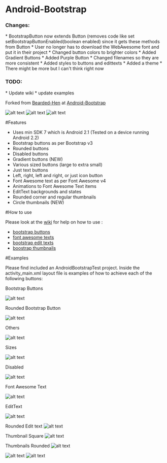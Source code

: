 Android-Bootstrap
=================
<h3>Changes:</h3>
* BootstrapButton now extends Button (removes code like set setBootstrapButtonEnabled(boolean enabled) since it gets these methods from Button
* User no longer has to download the WebAwesome font and put it in their project
* Changed button colors to brighter colors
* Added Gradient Buttons
* Added Purple Button
* Changed filenames so they are more consistent
* Added styles to buttons and edittexts
* Added a theme
* There might be more but I can't think right now


<h3>TODO:</h3>
* Update wiki
* update examples

Forked from [Bearded-Hen](https://github.com/Bearded-Hen) at [Android-Bootstrap](https://github.com/Bearded-Hen/Android-Bootstrap) 

![alt text](https://raw.github.com/theDazzler/Android-Bootstrap/master/images/device_image_2.png "Device Image")
![alt text](https://raw.github.com/theDazzler/Android-Bootstrap/master/images/device_image3.png "Device Image")
![alt text](https://raw.github.com/theDazzler/Android-Bootstrap/master/images/device_image_thumbnails_circle.png "Device Image")


#Features
* Uses min SDK 7 which is Android 2.1 (Tested on a device running Android 2.2)
* Bootstrap buttons as per Bootstrap v3
* Rounded buttons
* Disabled buttons
* Gradient buttons (NEW)
* Various sized buttons (large to extra small)
* Just text buttons
* Left, right, left and right, or just icon button
* Font Awesome text as per Font Awesome v4
* Animations to Font Awesome Text items
* EditText backgrounds and states
* Rounded corner and regular thumbnails
* Circle thumbnails (NEW)


#How to use

Please look at the [wiki](https://github.com/Bearded-Hen/Android-Bootstrap/wiki) for help on how to use :
* [bootstrap buttons](https://github.com/Bearded-Hen/Android-Bootstrap/wiki/Bootstrap-Button)
* [font awesome texts](https://github.com/Bearded-Hen/Android-Bootstrap/wiki/Font-Awesome-Text)
* [bootstrap edit texts](https://github.com/Bearded-Hen/Android-Bootstrap/wiki/Bootstrap-Edit-Text)
* [boostrap thumbnails](https://github.com/Bearded-Hen/Android-Bootstrap/wiki/Bootstrap-Thumbnail)

#Examples

Please find included an AndroidBootstrapTest project. Inside the activity_main.xml layout file is examples of how to achieve each of the following buttons:

Bootstrap Buttons

![alt text](https://raw.github.com/Bearded-Hen/Android-Bootstrap/master/images/buttons.png "regular bootstrap buttons")

Rounded Bootstrap Button

![alt text](https://raw.github.com/Bearded-Hen/Android-Bootstrap/master/images/buttons_rounded.png "rounded bootstrap buttons")

Others

![alt text](https://raw.github.com/Bearded-Hen/Android-Bootstrap/master/images/buttons_others.png "other bootstrap buttons")

Sizes

![alt text](https://raw.github.com/Bearded-Hen/Android-Bootstrap/master/images/buttons_sizes.png "sized bootstrap buttons")

Disabled

![alt text](https://raw.github.com/Bearded-Hen/Android-Bootstrap/master/images/buttons_disabled.png "disabled bootstrap buttons")

Font Awesome Text

![alt text](https://raw.github.com/Bearded-Hen/Android-Bootstrap/master/images/font_awesome_text.png "font_awesome_text")

EditText

![alt text](https://raw.github.com/Bearded-Hen/Android-Bootstrap/master/images/bootstrap_edit_text.png "edit text backgrounds")


Rounded Edit text
![alt text](https://raw.github.com/Bearded-Hen/Android-Bootstrap/master/images/bootstrap_edit_text_rounded.png "edit text backgrounds rounded")

Thumbnail Square
![alt text](https://raw.github.com/Bearded-Hen/Android-Bootstrap/master/images/thumbnail_square.png "edit text backgrounds rounded")

Thumbnails Rounded
![alt text](https://raw.github.com/Bearded-Hen/Android-Bootstrap/master/images/thumbnail_rounded.png "edit text backgrounds rounded")

![alt text](https://raw.github.com/theDazzler/Android-Bootstrap/master/images/thumbnails_circle.png "circle thumbnails")
![alt text](https://raw.github.com/theDazzler/Android-Bootstrap/master/images/thumbnails_circle_minimal.png "circle thumbnails minimal")
